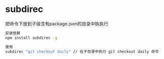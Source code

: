 # subdirec
把命令下放到子级含有package.json的目录中执执行

``` bash
安装依赖
npm install subdirec -g

使用
subdirec "git checkout daily" // 在子目录中执行 git checkout daily 命令


```

